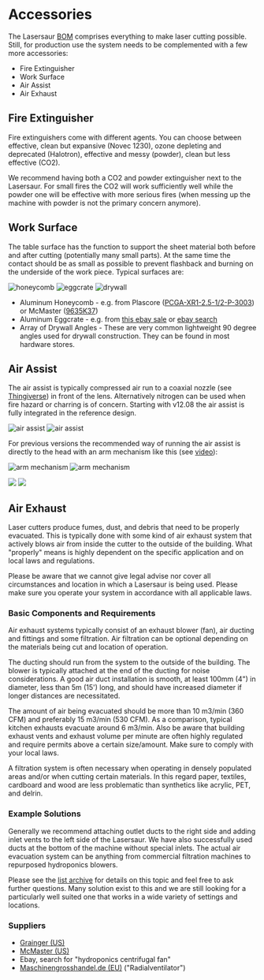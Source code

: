 Accessories
===========

The Lasersaur [BOM](bom.md) comprises everything to make laser cutting possible. Still, for production use the system needs to be complemented with a few more accessories:

- Fire Extinguisher
- Work Surface
- Air Assist
- Air Exhaust


Fire Extinguisher
-----------------

Fire extinguishers come with different agents. You can choose between effective, clean but expansive (Novec 1230), ozone depleting and deprecated (Halotron), effective and messy (powder), clean but less effective (CO2).

We recommend having both a CO2 and powder extinguisher next to the Lasersaur. For small fires  the CO2 will work sufficiently well while the powder one will be effective with more serious fires (when messing up the machine with powder is not the primary concern anymore). 


<a name="surface"></a>

Work Surface
------------

The table surface has the function to support the sheet material both before and after cutting (potentially many small parts). At the same time the contact should be as small as possible to prevent flashback and burning on the underside of the work piece. Typical surfaces are:

![honeycomb](http://farm8.staticflickr.com/7041/6950047235_2843464f3b_o.jpg)
![eggcrate](http://farm8.staticflickr.com/7054/6803943766_34dce803c4_o.jpg)
![drywall](http://farm8.staticflickr.com/7209/6950047291_73a7abe53e_o.jpg)

- Aluminum Honeycomb - e.g. from Plascore ([PCGA-XR1-2.5-1/2-P-3003](http://www.plascore.com/aluminum-honeycomb-pcga-xr-3003.php)) or McMaster ([9635K37](http://www.mcmaster.com/#9635K37))
- Aluminum Eggcrate - e.g. from [this ebay sale](http://www.ebay.com/itm/MILL-SILVER-Aluminum-Eggcrate-1-2-Cells-2-X-4-NEW-/260798102979#vi-content) or [ebay search](http://www.ebay.com/sch/i.html?_nkw=Aluminum+Eggcrate&_sacat=0&_odkw=Aluminum+Eggcrate&_osacat=0&_from=R40)
- Array of Drywall Angles - These are very common lightweight 90 degree angles used for drywall construction. They can be found in most hardware stores.



Air Assist
----------
The air assist is typically compressed air run to a coaxial nozzle (see [Thingiverse](http://www.thingiverse.com/search?q=lasersaur&sa=Search)) in front of the lens. Alternatively nitrogen can be used when fire hazard or charring is of concern. Starting with v12.08 the air assist is fully integrated in the reference design. 

![air assist](http://farm8.staticflickr.com/7054/6857621606_fa6354dca8_m.jpg)
![air assist](http://farm8.staticflickr.com/7054/6973307346_0674b570aa_m.jpg)

For previous versions the recommended way of running the air assist is directly to the head with an arm mechanism like this (see [video](http://www.flickr.com/photos/wardelder/6615816201/in/set-72157628670348341)):

![arm mechanism](http://farm7.staticflickr.com/6068/6116220579_38b0105f6c_m.jpg)
![arm mechanism](http://farm8.staticflickr.com/7157/6615449489_4dba6bb89d_m.jpg)

<a href="http://www.flickr.com/photos/mangtronix/6779174395/in/pool-1471798@N22/"><img src="http://farm8.staticflickr.com/7147/6779174395_9df4755bf0_m.jpg"></a> <a href="http://www.flickr.com/photos/girlontheles/6423829623/in/pool-1471798@N22/"><img src="http://farm7.staticflickr.com/6060/6423829623_6bb3ba14fb_m.jpg"></a>



Air Exhaust
-----------

Laser cutters produce fumes, dust, and debris that need to be properly evacuated. This is typically done with some kind of air exhaust system that actively blows air from inside the cutter to the outside of the building. What "properly" means is highly dependent on the specific application and on local laws and regulations.

Please be aware that we cannot give legal advise nor cover all circumstances and location in which a Lasersaur is being used. Please make sure you operate your system in accordance with all applicable laws.


### Basic Components and Requirements

Air exhaust systems typically consist of an exhaust blower (fan), air ducting and fittings and some filtration. Air filtration can be optional depending on the materials being cut and location of operation.

The ducting should run from the system to the outside of the building. The blower is typically attached at the end of the ducting for noise considerations. A good air duct installation is smooth, at least 100mm (4") in diameter, less than 5m (15') long, and should have increased diameter if longer distances are necessitated.

The amount of air being evacuated should be more than 10 m3/min (360 CFM) and preferably 15 m3/min (530 CFM). As a comparison, typical kitchen exhausts evacuate around 6 m3/min. Also be aware that building exhaust vents and exhaust volume per minute are often highly regulated and require permits above a certain size/amount. Make sure to comply with your local laws.

A filtration system is often necessary when operating in densely populated areas and/or when cutting certain materials. In this regard paper, textiles, cardboard and wood are less problematic than synthetics like acrylic, PET, and delrin.


### Example Solutions

Generally we recommend attaching outlet ducts to the right side and adding inlet vents to the left side of the Lasersaur. We have also successfully used ducts at the bottom of the machine without special inlets. The actual air evacuation system can be anything from commercial filtration machines to repurposed hydroponics blowers.

Please see the [list archive](https://groups.google.com/forum/#!forum/lasersaur) for details on this topic and feel free to ask further questions. Many solution exist to this and we are still looking for a particularly well suited one that works in a wide variety of settings and locations.

### Suppliers

- [Grainger (US)](http://www.grainger.com)
- [McMaster (US)](http://www.mcmaster.com/)
- Ebay, search for "hydroponics centrifugal fan"
- [Maschinengrosshandel.de (EU)](http://www.maschinengrosshandel.de) ("Radialventilator")


